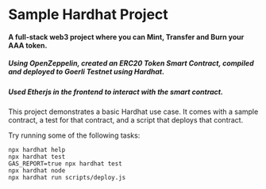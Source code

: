 # Sample Hardhat Project

#### A full-stack web3 project where you can Mint, Transfer and Burn your AAA token. 
##### Using OpenZeppelin, created an ERC20 Token Smart Contract, compiled and deployed to Goerli Testnet using Hardhat. 
##### Used Etherjs in the frontend to interact with the smart contract.

This project demonstrates a basic Hardhat use case. It comes with a sample contract, a test for that contract, and a script that deploys that contract.

Try running some of the following tasks:

```shell
npx hardhat help
npx hardhat test
GAS_REPORT=true npx hardhat test
npx hardhat node
npx hardhat run scripts/deploy.js
```
